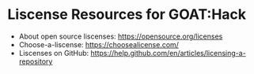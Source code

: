 # Liscense Resources for GOAT:Hack
* About open source liscenses: https://opensource.org/licenses
* Choose-a-liscense: https://choosealicense.com/
* Liscenses on GitHub: https://help.github.com/en/articles/licensing-a-repository
